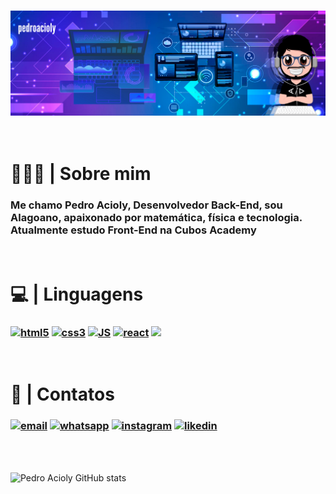 ### ![](./assets/img/pedroacioly.png)

<br/>

# 👨🏻‍💻 | Sobre mim

### Me chamo Pedro Acioly, Desenvolvedor Back-End, sou Alagoano, apaixonado por matemática, física e tecnologia. Atualmente estudo Front-End na Cubos Academy

<br/>


# 💻 | Linguagens

### [![html5](https://img.shields.io/badge/HTML5-E34F26?style=for-the-badge&logo=html5&logoColor=white)]() [![css3](https://img.shields.io/badge/CSS3-1572B6?style=for-the-badge&logo=css3&logoColor=white)]() [![JS](https://img.shields.io/badge/JavaScript-F7DF1E?style=for-the-badge&logo=javascript&logoColor=black)]() [![react](https://img.shields.io/badge/React-20232A?style=for-the-badge&logo=react&logoColor=61DAFB)]() [![](https://img.shields.io/badge/Node.js-43853D?style=for-the-badge&logo=node.js&logoColor=white)]() [![]()]()

<br/>

# 📱 | Contatos

### [![email](https://img.shields.io/badge/Gmail-D14836?style=for-the-badge&logo=gmail&logoColor=white)](mailto:pedrocastroacioly27@gmail.com) [![whatsapp](https://img.shields.io/badge/WhatsApp-25D366?style=for-the-badge&logo=whatsapp&logoColor=white)](https://wa.me/+5582996210716) [![instagram](https://img.shields.io/badge/Instagram-E4405F?style=for-the-badge&logo=instagram&logoColor=white)](https://www.instagram.com/aciolydev/) [![likedin](https://img.shields.io/badge/LinkedIn-0077B5?style=for-the-badge&logo=linkedin&logoColor=white)](https://www.linkedin.com/in/pedro-acioly-2bb4b8283/)

<br/><br/>

![Pedro Acioly GitHub stats](https://github-readme-stats.vercel.app/api?username=pedroacioly27&show_icons=true&theme=cobalt)
